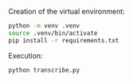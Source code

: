 Creation of the virtual environment:

```sh
python -m venv .venv
source .venv/bin/activate
pip install -r requirements.txt
```

Execution:

```
python transcribe.py
```
